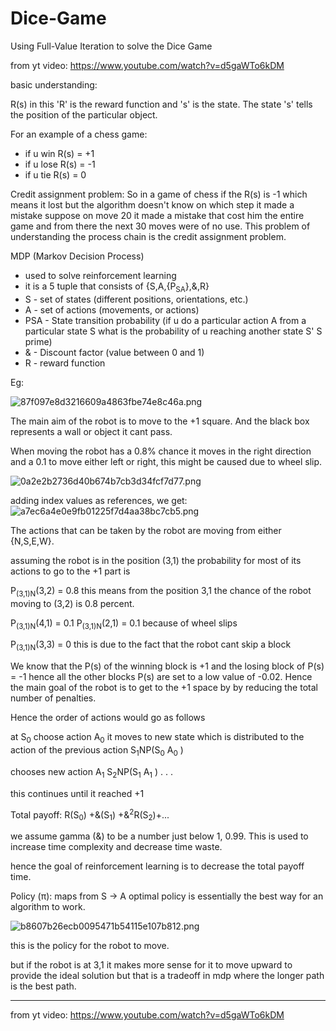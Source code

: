 # Dice-Game
Using Full-Value Iteration to solve the Dice Game


from yt video: https://www.youtube.com/watch?v=d5gaWTo6kDM

basic understanding:

R(s) in this 'R' is the reward function and 's' is the state.
The state 's' tells the position of the particular object.

For an example of a chess game:

- if u win R(s) = +1
- if u lose R(s) = -1
- if u tie R(s) = 0

Credit assignment problem:
So in a game of chess if the R(s) is -1 which means it lost but the algorithm doesn't know on which step it made a mistake suppose on move 20 it made a mistake that cost him the entire game and from there the next 30 moves were of no use. This problem of understanding the process chain is the credit assignment problem.

MDP (Markov Decision Process)

- used to solve reinforcement learning
- it is a 5 tuple that consists of {S,A,{P<sub>SA</sub>},&,R}
- S - set of states (different positions, orientations, etc.)
- A - set of actions (movements, or actions)
- PSA - State transition probability (if u do a particular action A from a particular state S what is the probability of u reaching another state S' S prime)
- & - Discount factor (value between 0 and 1)
- R - reward function

Eg:

![87f097e8d3216609a4863fbe74e8c46a.png](file:///C:/Users/kevin/.config/joplin-desktop/resources/19909e411f1540989ef5d0afbf00ff23.png)

The main aim of the robot is to move to the +1 square. And the black box represents a wall or object it cant pass.

When moving the robot has a 0.8% chance it moves in the right direction and a 0.1 to move either left or right, this might be caused due to wheel slip.

![0a2e2b2736d40b674b7cb3d34fcf7d77.png](file:///C:/Users/kevin/.config/joplin-desktop/resources/8e53b30c3da34141b7c8c86388ec94d1.png)

adding index values as references, we get:
![a7ec6a4e0e9fb01225f7d4aa38bc7cb5.png](file:///C:/Users/kevin/.config/joplin-desktop/resources/faba73e89e82457aad528f4792414a9e.png)

The actions that can be taken by the robot are moving from either {N,S,E,W}.

assuming the robot is in the position (3,1)
the probability for most of its actions to go to the +1 part is

P<sub>(3,1)N</sub>(3,2) = 0.8
this means from the position 3,1 the chance of the robot moving to (3,2) is 0.8 percent.

P<sub>(3,1)N</sub>(4,1) = 0.1
P<sub>(3,1)N</sub>(2,1) = 0.1
because of wheel slips

P<sub>(3,1)N</sub>(3,3) = 0
this is due to the fact that the robot cant skip a block

We know that the P(s) of the winning block is +1 and the losing block of P(s) = -1
hence all the other blocks P(s) are set to a low value of -0.02. Hence the main goal of the robot is to get to the +1 space by by reducing the total number of penalties.

Hence the order of actions would go as follows

at S<sub>0</sub>
choose action A<sub>0</sub>
it moves to new state which is distributed to the action of the previous action S<sub>1</sub>NP(S<sub>0</sub> A<sub>0</sub> )

chooses new action A<sub>1</sub>
S<sub>2</sub>NP(S<sub>1</sub> A<sub>1</sub> )
.
.
.

this continues until it reached +1

Total payoff: R(S<sub>0</sub>) +&(S<sub>1</sub>) +&<sup>2</sup>R(S<sub>2</sub>)+...

we assume gamma (&) to be a number just below 1, 0.99. This is used to increase time complexity and decrease time waste.

hence the goal of reinforcement learning is to decrease the total payoff time.

Policy (π): maps from S -> A
optimal policy is essentially the best way for an algorithm to work.

![b8607b26ecb0095471b54115e107b812.png](file:///C:/Users/kevin/.config/joplin-desktop/resources/148d528023b2497db07d3e673a1073e9.png)

this is the policy for the robot to move.

but if the robot is at 3,1 it makes more sense for it to move upward to provide the ideal solution but that is a tradeoff in mdp where the longer path is the best path.

* * *

from yt video: https://www.youtube.com/watch?v=d5gaWTo6kDM
